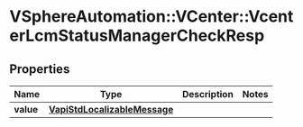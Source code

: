# VSphereAutomation::VCenter::VcenterLcmStatusManagerCheckResp

## Properties
Name | Type | Description | Notes
------------ | ------------- | ------------- | -------------
**value** | [**VapiStdLocalizableMessage**](VapiStdLocalizableMessage.md) |  | 


